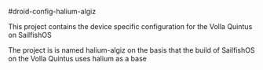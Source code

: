 #droid-config-halium-algiz

This project contains the device specific configuration for the Volla Quintus on SailfishOS

The project is is named halium-algiz on the basis that the build of SailfishOS on the
Volla Quintus uses halium as a base
